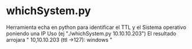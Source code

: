 # whichSystem.py
Herramienta echa en python para identificar el TTL y el Sistema operativo poniendo una IP
Uso (ej "./whichSystem.py 10.10.10.203") El resultado arrojara " 10,10.10.203 (ttl ->127): windows "

